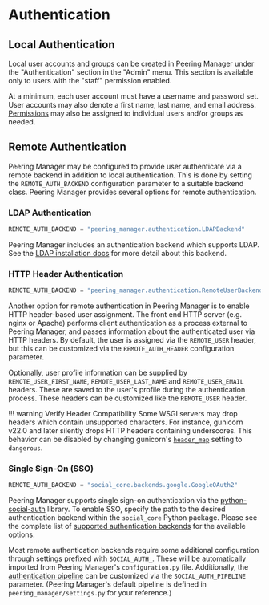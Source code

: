 # Authentication

## Local Authentication

Local user accounts and groups can be created in Peering Manager under the
"Authentication" section in the "Admin" menu. This section is available only
to users with the "staff" permission enabled.

At a minimum, each user account must have a username and password set. User
accounts may also denote a first name, last name, and email address.
[Permissions](../permissions.md) may also be assigned to individual users
and/or groups as needed.

## Remote Authentication

Peering Manager may be configured to provide user authenticate via a remote
backend in addition to local authentication. This is done by setting the
`REMOTE_AUTH_BACKEND` configuration parameter to a suitable backend class.
Peering Manager provides several options for remote authentication.

### LDAP Authentication

```python
REMOTE_AUTH_BACKEND = "peering_manager.authentication.LDAPBackend"
```

Peering Manager includes an authentication backend which supports LDAP. See
the [LDAP installation docs](../../installation/6-ldap.md) for more detail
about this backend.

### HTTP Header Authentication

```python
REMOTE_AUTH_BACKEND = "peering_manager.authentication.RemoteUserBackend"
```

Another option for remote authentication in Peering Manager is to enable HTTP
header-based user assignment. The front end HTTP server (e.g. nginx or Apache)
performs client authentication as a process external to Peering Manager, and
passes information about the authenticated user via HTTP headers. By default,
the user is assigned via the `REMOTE_USER` header, but this can be customized
via the `REMOTE_AUTH_HEADER` configuration parameter.

Optionally, user profile information can be supplied by
`REMOTE_USER_FIRST_NAME`, `REMOTE_USER_LAST_NAME` and `REMOTE_USER_EMAIL`
headers. These are saved to the user's profile during the authentication
process. These headers can be customized like the `REMOTE_USER` header.

!!! warning Verify Header Compatibility
    Some WSGI servers may drop headers which contain unsupported characters.
    For instance, gunicorn v22.0 and later silently drops HTTP headers
    containing underscores. This behavior can be disabled by changing
    gunicorn's
    [`header_map`](https://docs.gunicorn.org/en/stable/settings.html#header-map)
    setting to `dangerous`.

### Single Sign-On (SSO)

```python
REMOTE_AUTH_BACKEND = "social_core.backends.google.GoogleOAuth2"
```

Peering Manager supports single sign-on authentication via the
[python-social-auth](https://github.com/python-social-auth) library. To enable
SSO, specify the path to the desired authentication backend within the
`social_core` Python package. Please see the complete list of
[supported authentication backends](https://github.com/python-social-auth/social-core/tree/master/social_core/backends)
for the available options.

Most remote authentication backends require some additional configuration
through settings prefixed with `SOCIAL_AUTH_`. These will be automatically
imported from Peering Manager's `configuration.py` file. Additionally, the
[authentication pipeline](https://python-social-auth.readthedocs.io/en/latest/pipeline.html)
can be customized via the `SOCIAL_AUTH_PIPELINE` parameter. (Peering Manager's
default pipeline is defined in `peering_manager/settings.py` for your
reference.)
